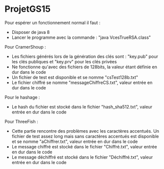 # ProjetGS15

Pour espérer un fonctionnement normal il faut :
- Disposer de java 8
- Lancer le programme avec la commande : "java VcesTrueRSA.class"

Pour CramerShoup : 
- Les fichiers générés lors de la génération des clés sont : "key.pub" pour les clés publiques et "key.prv" pour les clés privées
- Ne fonctionne qu'avec des fichiers de 128bits, la valeur étant définie en dur dans le code
- Un fichier de test est disponible et se nomme "csTest128b.txt"
- Le fichier chiffré se nomme "messageChiffreCS.txt", valeur entrée en dur dans le code

Pour le hashage : 
- Le hash du fichier est stocké dans le fichier "hash_sha512.txt", valeur entrée en dur dans le code

Pour ThreeFish :
- Cette partie rencontre des problèmes avec les caractères accentués. Un fichier de test assez long mais sans caractères accentués est disponible et se nomme "aChiffrer.txt", valeur entrée en dur dans le code
- Le message chiffré est stocké dans le fichier "Chiffré.txt", valeur entrée en dur dans le code
- Le message déchiffré est stocké dans le fichier "Déchiffré.txt", valeur entrée en dur dans le code
